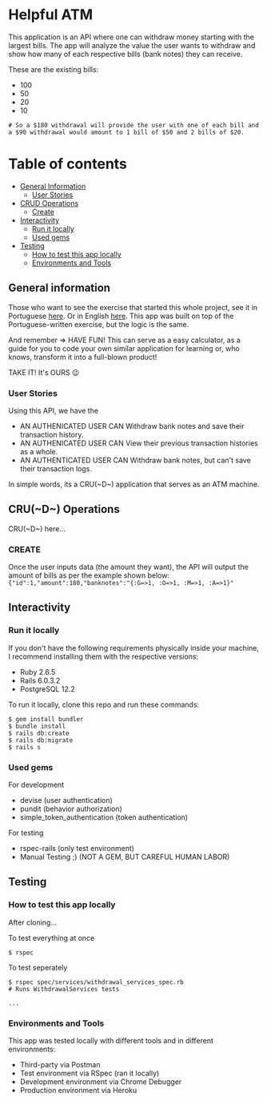# Helpful ATM

This application is an API where one can withdraw money starting with the largest bills. The app will analyze the value the user wants to withdraw and show how many of each respective bills (bank notes) they can receive.

These are the existing bills:
* 100
* 50
* 20
* 10

`# So a $180 withdrawal will provide the user with one of each bill and a $90 withdrawal would amount to 1 bill of $50 and 2 bills of $20.`

# Table of contents
- [General Information](#general-information)
  - [User Stories](#user-stories)
- [CRUD Operations](#crud-operations)
  - [Create](#create)
- [Interactivity](#interactivity)
  - [Run it locally](#run-it-locally)
  - [Used gems](#used-gems)
- [Testing](#testing)
  - [How to test this app locally](#how-to-test-this-app-locally)
  - [Environments and Tools](#environments-and-tools)

## General information
Those who want to see the exercise that started this whole project, see it in Portuguese [here](http://dojopuzzles.com/problemas/exibe/caixa-eletronico/). Or in English [here](https://cs50.harvard.edu/x/2020/psets/1/cash/). This app was built on top of the Portuguese-written exercise, but the logic is the same.

And remember => HAVE FUN! This can serve as a easy calculator, as a guide for you to code your own similar application for learning or, who knows, transform it into a full-blown product!

TAKE IT! It's OURS :wink:


### User Stories
Using this API, we have the 
* AN AUTHENICATED USER CAN Withdraw bank notes and save their transaction history.
* AN AUTHENICATED USER CAN View their previous transaction histories as a whole.
* AN AUTHENTICATED USER CAN Withdraw bank notes, but can't save their transaction logs.

In simple words, its a CRU(~D~) application that serves as an ATM machine.

## CRU(~D~) Operations
CRU(~D~) here...

### CREATE
Once the user inputs data (the amount they want), the API will output the amount of bills as per the example shown below:
`{"id":1,"amount":180,"banknotes":"{:G=>1, :O=>1, :M=>1, :A=>1}"`




## Interactivity

### Run it locally

If you don't have the following requirements physically inside your machine, I recommend installing them with the respective versions:
* Ruby 2.6.5
* Rails 6.0.3.2
* PostgreSQL 12.2


To run it locally, clone this repo and run these commands:
```
$ gem install bundler
$ bundle install
$ rails db:create
$ rails db:migrate
$ rails s
```

### Used gems
For development

* devise (user authentication)
* pundit (behavior authorization)
* simple_token_authentication (token authentication)

For testing

* rspec-rails (only test environment)
* Manual Testing ;) (NOT A GEM, BUT CAREFUL HUMAN LABOR)

## Testing
### How to test this app locally
After cloning...

To test everything at once
```
$ rspec
```

To test seperately
```
$ rspec spec/services/withdrawal_services_spec.rb
# Runs WithdrawalServices tests

...
```

### Environments and Tools

This app was tested locally with different tools and in different environments:
* Third-party via Postman
* Test environment via RSpec (ran it locally)
* Development environment via Chrome Debugger
* Production environment via Heroku


